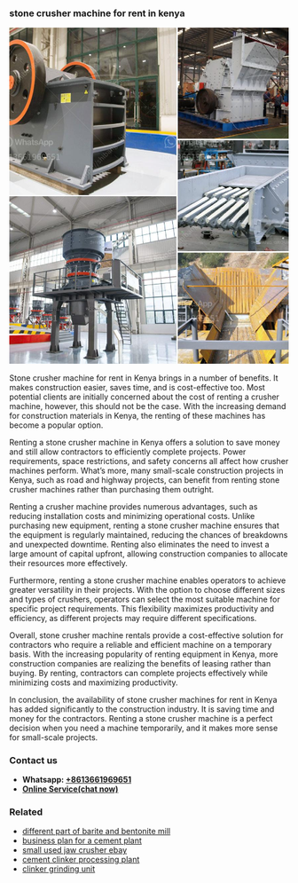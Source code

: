 <h3>stone crusher machine for rent in kenya</h3><img src='1708408650.jpg' alt=''><p>Stone crusher machine for rent in Kenya brings in a number of benefits. It makes construction easier, saves time, and is cost-effective too. Most potential clients are initially concerned about the cost of renting a crusher machine, however, this should not be the case. With the increasing demand for construction materials in Kenya, the renting of these machines has become a popular option. </p><p>Renting a stone crusher machine in Kenya offers a solution to save money and still allow contractors to efficiently complete projects. Power requirements, space restrictions, and safety concerns all affect how crusher machines perform. What’s more, many small-scale construction projects in Kenya, such as road and highway projects, can benefit from renting stone crusher machines rather than purchasing them outright. </p><p>Renting a crusher machine provides numerous advantages, such as reducing installation costs and minimizing operational costs. Unlike purchasing new equipment, renting a stone crusher machine ensures that the equipment is regularly maintained, reducing the chances of breakdowns and unexpected downtime. Renting also eliminates the need to invest a large amount of capital upfront, allowing construction companies to allocate their resources more effectively.</p><p>Furthermore, renting a stone crusher machine enables operators to achieve greater versatility in their projects. With the option to choose different sizes and types of crushers, operators can select the most suitable machine for specific project requirements. This flexibility maximizes productivity and efficiency, as different projects may require different specifications.</p><p>Overall, stone crusher machine rentals provide a cost-effective solution for contractors who require a reliable and efficient machine on a temporary basis. With the increasing popularity of renting equipment in Kenya, more construction companies are realizing the benefits of leasing rather than buying. By renting, contractors can complete projects effectively while minimizing costs and maximizing productivity. </p><p>In conclusion, the availability of stone crusher machines for rent in Kenya has added significantly to the construction industry. It is saving time and money for the contractors. Renting a stone crusher machine is a perfect decision when you need a machine temporarily, and it makes more sense for small-scale projects.</p><h3>Contact us</h3><ul><li><strong>Whatsapp:&nbsp;<a href="https://wa.me/8613661969651">+8613661969651</a></strong></li><li><a href="https://swt.shibang-china.com/?git&amp;zhl&amp;stone crusher machine for rent in kenya"><strong>Online Service(chat now)</strong></a></li></ul><h3>Related</h3><ul><li><a href='different part of barite and bentonite mill.md'>different part of barite and bentonite mill</a></li><li><a href='business plan for a cement plant.md'>business plan for a cement plant</a></li><li><a href='small used jaw crusher ebay.md'>small used jaw crusher ebay</a></li><li><a href='cement clinker processing plant.md'>cement clinker processing plant</a></li><li><a href='clinker grinding unit.md'>clinker grinding unit</a></li></ul>